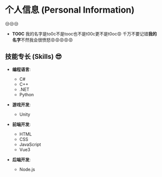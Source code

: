 # 个人信息 (Personal Information)
😒😒😒
- **TO0C**
我的名字是to0c不是tooc也不是t00c更不是t0oc😡
千万不要记错<b>我的名字</b>不然我会很愤怒😡😡😡😡😡
## 技能专长 (Skills) 😎
- **编程语言**: 
  - C#
  - C++
  - .NET
  - Python
  
- **游戏开发**:
  - Unity

- **前端开发**: 
  - HTML
  - CSS
  - JavaScript
  - Vue3

- **后端开发**: 
  - Node.js
